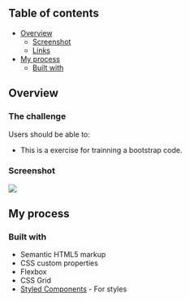 
## Table of contents

- [Overview](#overview)
  - [Screenshot](#screenshot)
  - [Links](#links)
- [My process](#my-process)
  - [Built with](#built-with)

## Overview

### The challenge

Users should be able to:

- This is a exercise for trainning a bootstrap code.

### Screenshot

![](images/accordion.png)


## My process

### Built with

- Semantic HTML5 markup
- CSS custom properties
- Flexbox
- CSS Grid
- [Styled Components](https://getbootstrap.com/docs/5.0/components/accordion/) - For styles

